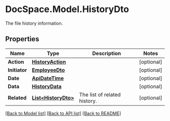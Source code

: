 # DocSpace.Model.HistoryDto
The file history information.

## Properties

Name | Type | Description | Notes
------------ | ------------- | ------------- | -------------
**Action** | [**HistoryAction**](.md) |  | [optional] 
**Initiator** | [**EmployeeDto**](.md) |  | [optional] 
**Date** | [**ApiDateTime**](.md) |  | [optional] 
**Data** | [**HistoryData**](.md) |  | [optional] 
**Related** | [**List&lt;HistoryDto&gt;**](.md) | The list of related history. | [optional] 

[[Back to Model list]](../README.md#documentation-for-models) [[Back to API list]](../README.md#documentation-for-api-endpoints) [[Back to README]](../README.md)

